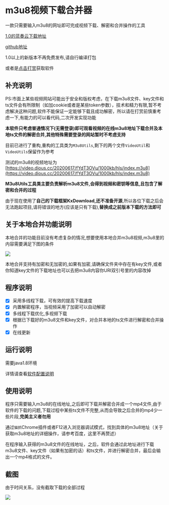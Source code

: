 # m3u8视频下载合并器
一款只需要输入m3u8的网址即可完成视频下载、解密和合并操作的工具

[1.0的蓝奏云下载地址](https://www.lanzous.com/i8ov2mh)

[github地址](https://github.com/Stars-One/M3u8Downloader)

1.0以上的新版本不再免费发布,请自行编译打包

或者是[点击打赏](http://stars-one.site:9091/donate/2)获取软件

## 补充说明
PS:市面上某些视频网站可能出于安全和版权考虑，在下载m3u8文件、key文件和ts文件会有所限制（如加cookie或者是某些token参数），技术和精力有限,暂不考虑解决这种问题,软件不能保证一定能够下载且成功解密，所以请在打赏前慎重考虑一下,有能力的可以看代码,二次开发实现功能

**本软件只考虑普通情况下(无需登录)即可观看视频的在线m3u8地址下载合并及本地ts文件的解密合并,其他特殊需要登录的网站暂时不考虑支持**

目前已进行了重构,重构的工具类为`M3u8Utils`,剩下的两个文件`VideoUtil`和`VideoUtils`保留作为参考

测试的m3u8的视频地址为[https://video.dious.cc/20200617/fYdT3OVu/1000kb/hls/index.m3u8](https://video.dious.cc/20200617/fYdT3OVu/1000kb/hls/index.m3u8)

**M3u8Utils工具类主要负责解析m3u8文件,会得到视频和密钥等信息,且包含了解密和合并的过程**

由于现在使用了**自己的下载框架KxDownload,还不准备开源**,所以各位下载之后会无法跑起项目,请将错误的地方(应该是只有下载),**替换成之前版本下载的方法即可**

## 关于本地合并功能说明

本地合并的功能目前没有考虑复杂的情况,想要使用本地合并m3u8视频,m3u8里的内容需要满足下图的条件

![](https://img2020.cnblogs.com/blog/1210268/202109/1210268-20210905155552586-1455526637.png)

本地合并支持有加密和无加密的,如果有加密,请确保文件夹中存在有key文件,或者你知道key文件的下载地址也可以去把m3u8内容你URI双引号里的内容改掉


## 程序说明
- [x] 采用多线程下载，可有效的提高下载速度
- [x] 内置解密程序，当视频采用了加密可以自动解密
- [x] 多线程下载优化,多视频下载
- [x] 根据已下载好的m3u8文件和key文件，对合并本地的ts文件进行解密和合并操作
- [x] 在线更新

## 运行说明

需要java1.8环境

详情请查看[软件配置说明](http://stars-one.site:9091/appDesc)

## 使用说明

程序只需要输入m3u8的在线地址,之后即可下载并解密合并成一个mp4文件,由于软件的下载的问题,下载过程中某些ts文件不完整,从而会导致之后合并的mp4少一些片段,**完美主义者勿用**

通过`猫抓`Chrome插件或者F12进入浏览器调试模式，找到具体的m3u8地址（关于获取m3u8地址的详细操作，请参考百度，这里不再赘述）

在程序输入获得的m3u8文件的在线地址，之后，软件会通过此地址进行下载m3u8文件、key文件（如果有加密的话）和ts文件，并进行解密合并，最后会输出一个mp4格式的文件。

## 截图
由于时间关系，没有截取下载的全部过程

![](https://img2018.cnblogs.com/blog/1210268/202001/1210268-20200115195555735-821306910.gif)
